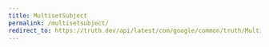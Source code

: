 ```yaml
---
title: MultisetSubject
permalink: /multisetsubject/
redirect_to: https://truth.dev/api/latest/com/google/common/truth/MultisetSubject.html
---
```

